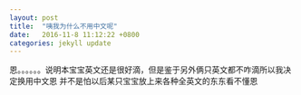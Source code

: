 ```yaml
---
layout: post
title:  "咦我为什么不用中文呢"
date:   2016-11-8 11:12:22 +0800
categories: jekyll update
---
```

恩。。。。。。说明本宝宝英文还是很好滴，但是鉴于另外俩只英文都不咋滴所以我决定换用中文恩
并不是怕以后某只宝宝放上来各种全英文的东东看不懂恩

[jekyll-docs]: http://jekyllrb.com/docs/home
[jekyll-gh]:   https://github.com/jekyll/jekyll
[jekyll-talk]: https://talk.jekyllrb.com/
